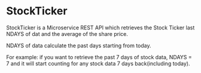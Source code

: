 # StockTicker

StockTicker is a Microservice REST API which retrieves the Stock Ticker last NDAYS of dat and the average of the share price. 

NDAYS of data calculate the past days starting from today. 

For example: if you want to retrieve the past 7 days of stock data, NDAYS = 7 and it will start counting for any stock data 7 days back(including today).

##